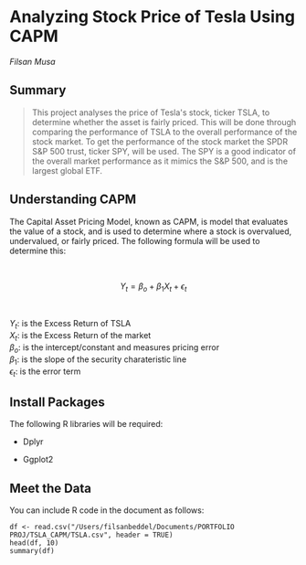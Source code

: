 # Analyzing Stock Price of Tesla Using CAPM

<i>Filsan Musa</i>

## Summary

> This project analyses the price of Tesla's stock, ticker TSLA, to determine whether the asset is fairly priced. This will be done through comparing the performance of TSLA to the overall performance of the stock market. To get the performance of the stock market the SPDR S&P 500 trust, ticker SPY, will be used. The SPY is a good indicator of the overall market performance as it mimics the S&P 500, and is the largest global ETF. <br>

## Understanding CAPM

The Capital Asset Pricing Model, known as CAPM, is model that evaluates the value of a stock, and is used to determine where a stock is overvalued, undervalued, or fairly priced. The following formula will be used to determine this:

<br>

<center>

$$
Y_t=\beta_o + \beta_1X_t + \epsilon_t
$$

</center>

<br>

$Y_t$: is the Excess Return of TSLA <br> $X_t$: is the Excess Return of the market <br> $\beta_o$: is the intercept/constant and measures pricing error <br> $\beta_1$: is the slope of the security charateristic line <br> $\epsilon_t$: is the error term <br>

## Install Packages

The following R libraries will be required: <br>

<ul>

<li>

Dplyr

</li>

<li>

Ggplot2

</li>

</ul>

## Meet the Data

You can include R code in the document as follows:

```{r}
df <- read.csv("/Users/filsanbeddel/Documents/PORTFOLIO PROJ/TSLA_CAPM/TSLA.csv", header = TRUE)
head(df, 10)
summary(df)
```
